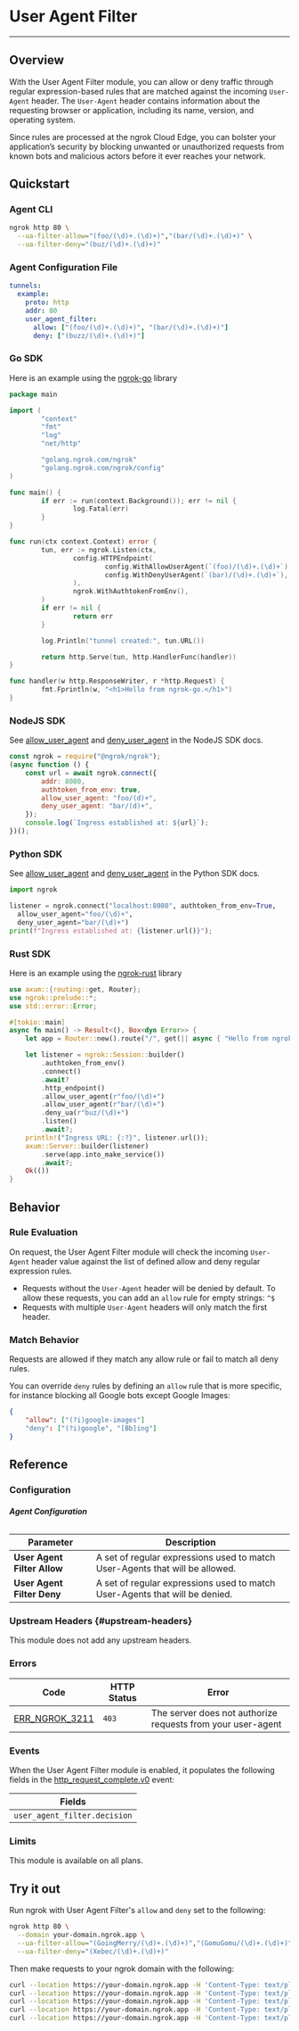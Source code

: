 # User Agent Filter

---

## Overview

With the User Agent Filter module, you can allow or deny traffic through regular expression-based rules that are matched against the incoming `User-Agent` header. The `User-Agent` header contains information about the requesting browser or application, including its name, version, and operating system.

Since rules are processed at the ngrok Cloud Edge, you can bolster your application’s security by blocking unwanted or unauthorized requests from known bots and malicious actors before it ever reaches your network.

## Quickstart

### Agent CLI

```bash
ngrok http 80 \
  --ua-filter-allow="(foo/(\d)+.(\d)+)","(bar/(\d)+.(\d)+)" \
  --ua-filter-deny="(buz/(\d)+.(\d)+)"
```

### Agent Configuration File

```yaml
tunnels:
  example:
    proto: http
    addr: 80
    user_agent_filter:
      allow: ["(foo/(\d)+.(\d)+)", "(bar/(\d)+.(\d)+)"]
      deny: ["(buzz/(\d)+.(\d)+)"]
```

### Go SDK

Here is an example using the [ngrok-go](https://github.com/ngrok/ngrok-go) library

```go
package main

import (
        "context"
        "fmt"
        "log"
        "net/http"

        "golang.ngrok.com/ngrok"
        "golang.ngrok.com/ngrok/config"
)

func main() {
        if err := run(context.Background()); err != nil {
                log.Fatal(err)
        }
}

func run(ctx context.Context) error {
        tun, err := ngrok.Listen(ctx,
                config.HTTPEndpoint(
                        config.WithAllowUserAgent(`(foo)/(\d)+.(\d)+`),
                        config.WithDenyUserAgent(`(bar)/(\d)+.(\d)+`),
                ),
                ngrok.WithAuthtokenFromEnv(),
        )
        if err != nil {
                return err
        }

        log.Println("tunnel created:", tun.URL())

        return http.Serve(tun, http.HandlerFunc(handler))
}

func handler(w http.ResponseWriter, r *http.Request) {
        fmt.Fprintln(w, "<h1>Hello from ngrok-go.</h1>")
}
```

### NodeJS SDK

See [allow_user_agent](https://ngrok.github.io/ngrok-nodejs/interfaces/Config.html#allow_user_agent) and [deny_user_agent](https://ngrok.github.io/ngrok-nodejs/interfaces/Config.html#deny_user_agent) in the NodeJS SDK docs.

```jsx
const ngrok = require("@ngrok/ngrok");
(async function () {
	const url = await ngrok.connect({
		addr: 8080,
		authtoken_from_env: true,
		allow_user_agent: "foo/(d)+",
		deny_user_agent: "bar/(d)+",
	});
	console.log(`Ingress established at: ${url}`);
})();
```

### Python SDK

See [allow_user_agent](https://ngrok.github.io/ngrok-python/http_listener_builder.html#ngrok.HttpListenerBuilder.allow_user_agent) and [deny_user_agent](https://ngrok.github.io/ngrok-python/http_listener_builder.html#ngrok.HttpListenerBuilder.deny_user_agent) in the Python SDK docs.

```python
import ngrok

listener = ngrok.connect("localhost:8080", authtoken_from_env=True,
  allow_user_agent="foo/(\d)+",
  deny_user_agent="bar/(\d)+")
print(f"Ingress established at: {listener.url()}");
```

### Rust SDK

Here is an example using the [ngrok-rust](https://github.com/ngrok/ngrok-rust) library

```rust
use axum::{routing::get, Router};
use ngrok::prelude::*;
use std::error::Error;

#[tokio::main]
async fn main() -> Result<(), Box<dyn Error>> {
    let app = Router::new().route("/", get(|| async { "Hello from ngrok-rust!" }));

    let listener = ngrok::Session::builder()
        .authtoken_from_env()
        .connect()
        .await?
        .http_endpoint()
        .allow_user_agent(r"foo/(\d)+")
        .allow_user_agent(r"bar/(\d)+")
        .deny_ua(r"buz/(\d)+")
        .listen()
        .await?;
    println!("Ingress URL: {:?}", listener.url());
    axum::Server::builder(listener)
        .serve(app.into_make_service())
        .await?;
    Ok(())
}
```

## Behavior

### Rule Evaluation

On request, the User Agent Filter module will check the incoming `User-Agent` header value against the list of defined allow and deny regular expression rules.

- Requests without the `User-Agent` header will be denied by default. To allow these requests, you can add an `allow` rule for empty strings: `^$`
- Requests with multiple `User-Agent` headers will only match the first header.

### Match Behavior

Requests are allowed if they match any allow rule or fail to match all deny rules.

You can override `deny` rules by defining an `allow` rule that is more specific, for instance blocking all Google bots except Google Images:

```json
{
	"allow": ["(?i)google-images"]
	"deny": ["(?i)google", "[Bb]ing"]
}
```

## Reference

### Configuration

###### **Agent Configuration**

| Parameter                   | Description                                                                  |
| --------------------------- | ---------------------------------------------------------------------------- |
| **User Agent Filter Allow** | A set of regular expressions used to match User-Agents that will be allowed. |
| **User Agent Filter Deny**  | A set of regular expressions used to match User-Agents that will be denied.  |

### Upstream Headers {#upstream-headers}

This module does not add any upstream headers.

### Errors

| Code                                      | HTTP Status | Error                                                       |
| ----------------------------------------- | ----------- | ----------------------------------------------------------- |
| [ERR_NGROK_3211](/errors/err_ngrok_3211/) | `403`       | The server does not authorize requests from your user-agent |

### Events

When the User Agent Filter module is enabled, it populates the following
fields in the
[http_request_complete.v0](/events/reference/#http-request-complete) event:

| Fields                       |
| ---------------------------- |
| `user_agent_filter.decision` |

### Limits

This module is available on all plans.

## Try it out

Run ngrok with User Agent Filter's `allow` and `deny` set to the following:

```bash
ngrok http 80 \
  --domain your-domain.ngrok.app \
  --ua-filter-allow="(GoingMerry/(\d)+.(\d)+)","(GomuGomu/(\d)+.(\d)+)" \
  --ua-filter-deny="(Xebec/(\d)+.(\d)+)"
```

Then make requests to your ngrok domain with the following:

```bash
curl --location https://your-domain.ngrok.app -H 'Content-Type: text/plain' -A 'GoingMerry/1.1' --data 'https://www.youtube.com/watch?v=djyTG19Achg' -k -v
curl --location https://your-domain.ngrok.app -H 'Content-Type: text/plain' -A 'GomuGomu/1.1' --data 'https://www.youtube.com/watch?v=djyTG19Achg' -k -v
curl --location https://your-domain.ngrok.app -H 'Content-Type: text/plain' -A 'Xebec/1.1' --data 'https://www.youtube.com/watch?v=djyTG19Achg' -k -v
curl --location https://your-domain.ngrok.app -H 'Content-Type: text/plain' -A '' --data 'https://www.youtube.com/watch?v=djyTG19Achg' -k -v
curl --location https://your-domain.ngrok.app -H 'Content-Type: text/plain' -A 'TwitterBot/1.1' --data 'https://www.youtube.com/watch?v=djyTG19Achg' -k -v
```
